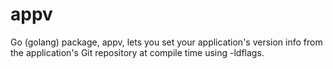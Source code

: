 # appv
Go (golang) package, appv, lets you set your application's version info from the application's Git repository at compile time using -ldflags.
